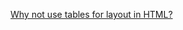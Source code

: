 ﻿[Why not use tables for layout in HTML?](http://stackoverflow.com/questions/83073/why-not-use-tables-for-layout-in-html?page=1&tab=votes#tab-top)

